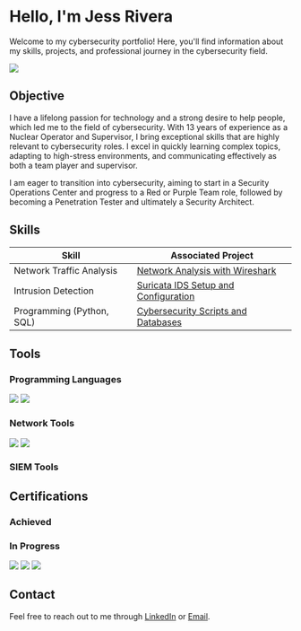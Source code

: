 # Hello, I'm Jess Rivera
Welcome to my cybersecurity portfolio! Here, you'll find information about my skills, projects, and professional journey in the cybersecurity field.

<a href="https://www.linkedin.com/in/jess-rivera-04007058/"><img src="https://img.shields.io/badge/-LinkedIn-0072b1?&style=for-the-badge&logo=linkedin&logoColor=white" /></a>

## Objective
I have a lifelong passion for technology and a strong desire to help people, which led me to the field of cybersecurity. With 13 years of experience as a Nuclear Operator and Supervisor, I bring exceptional skills that are highly relevant to cybersecurity roles. I excel in quickly learning complex topics, adapting to high-stress environments, and communicating effectively as both a team player and supervisor.

I am eager to transition into cybersecurity, aiming to start in a Security Operations Center and progress to a Red or Purple Team role, followed by becoming a Penetration Tester and ultimately a Security Architect.

## Skills

| Skill                     | Associated Project                    |
|---------------------------|---------------------------------------|
| Network Traffic Analysis  | [Network Analysis with Wireshark](#)  |
| Intrusion Detection       | [Suricata IDS Setup and Configuration](#)  |
| Programming (Python, SQL) | [Cybersecurity Scripts and Databases](#)  |

## Tools

### Programming Languages
<div>
	<img src="https://img.shields.io/badge/Python-3776AB?style=for-the-badge&logo=python&logoColor=white"/>
	<img src="https://img.shields.io/badge/MySQL-00000F?style=for-the-badge&logo=mysql&logoColor=white"/>
</div>

### Network Tools
<div>
    <img src="https://img.shields.io/badge/-Wireshark-1679A7?&style=for-the-badge&logo=Wireshark&logoColor=white" />
    <img src="https://img.shields.io/badge/-Suricata-EF3B2D?&style=for-the-badge&logo=Suricata&logoColor=white" />
</div>

### SIEM Tools
<div>
    <!-- Add SIEM tools here -->
</div>


## Certifications

### Achieved
<!-- List achieved certifications here with badges -->

### In Progress
<div>
	<img src="https://img.shields.io/badge/-Security%2B-FF0000?&style=for-the-badge&logo=CompTIA&logoColor=white" />
	<img src="https://img.shields.io/badge/-Network%2B-007ACC?&style=for-the-badge&logo=CompTIA&logoColor=white" />
	<img src="https://img.shields.io/badge/-Google%20Cybersecurity%20Professional-4285F4?&style=for-the-badge&logo=Google&logoColor=white" />
</div>


## Contact
Feel free to reach out to me through [LinkedIn](https://www.linkedin.com/in/jess-rivera-04007058/) or [Email](mailto:boricua0203@gmail.com).
